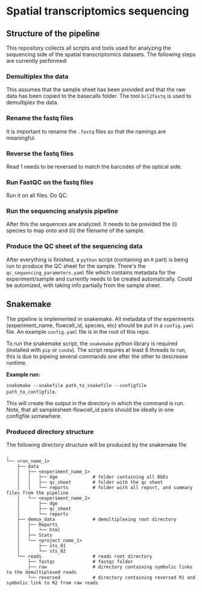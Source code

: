 # Spatial transcriptomics sequencing

## Structure of the pipeline

This repository collects all scripts and tools used for analyzing the sequencing side of the spatial transcriptomics datasets. The following steps are currently performed:

### Demultiplex the data
This assumes that the sample sheet has been provided and that the raw data has been copied to the basecalls folder. The tool `bcl2fastq` is used to demultiplex the data.

### Rename the fastq files
It is important to rename the `.fastq` files so that the namings are meaningful.

### Reverse the fastq files
Read 1 needs to be reversed to match the barcodes of the optical side.

### Run FastQC on the fastq files
Run it on all files. Do QC.

### Run the sequencing analysis pipeline
After this the sequences are analyzed. It needs to be provided the (i) species to map onto and (ii) the filename of the sample. 

### Produce the QC sheet of the sequencing data
After everything is finished, a `python` script (containing an `R` part) is being run to produce the QC sheet for the sample. There's the `qc_sequencing_parameters.yaml` file which contains metadata for the experiment/sample and currently needs to be created automatically. Could be automized, with taking info partially from the sample sheet.

## Snakemake

The pipeline is implemented in snakemake. All metadata of the experiments (experiment\_name, flowcell\_id, species, etc) should be put in a `config.yaml` file. An example `config.yaml` file is in the root of this repo.

To run the snakemake script, the `snakemake` python library is required (installed with `pip` or `conda`). The script requires at least 6 threads to run, this is due to pipeing several commands one after the other to descrease runtime.

**Example run:**

`snakemake --snakefile path_to_snakefile --configfile path_to_configfile`.

This will create the output in the directory in which the command is run. Note, that all samplesheet-flowcell_id paris should be ideally in one configfile somewhere.

### Produced directory structure

The following directory structure will be produced by the snakemake file

    .
    └── <run_name_1>
        ├── data
        │   ├── <experiment_name_1>
        │   │   ├── dge             # folder containing all DGEs
        │   │   ├── qc_sheet        # folder with the qc sheet
        │   │   └── reports         # folder with all report, and summary files from the pipeline
        │   └── <experiment_name_2>
        │       ├── dge
        │       ├── qc_sheet
        │       └── reports
        ├── demux_data              # demultiplexing root directory
        │   ├── Reports
        │   │   └── html
        │   ├── Stats
        │   └── <project_name_1>
        │       ├── sts_01
        │       └── sts_02
        └── reads                   # reads root directory
            ├── fastqc              # fastqc folder
            ├── raw                 # directory containing symbolic links to the demultiplexed reads
            └── reversed            # directory containing reversed R1 and symbolic link to R2 from raw reads

